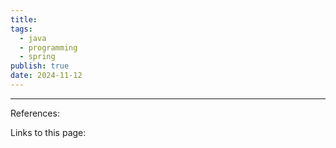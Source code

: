 ```yaml
---
title: 
tags:
  - java
  - programming
  - spring
publish: true
date: 2024-11-12
---
```




---
References: 

Links to this page: 
